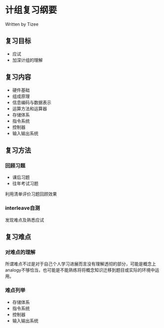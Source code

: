 # 计组复习纲要
Written by Tizee
## 复习目标
- 应试
- 加深计组的理解
## 复习内容
- 硬件基础
- 组成原理
- 信息编码与数据表示
- 运算方法和运算器
- 存储体系
- 指令系统
- 控制器
- 输入输出系统

## 复习方法
### 回顾习题
- 课后习题
- 往年考试习题  

利用清单评价习题回顾效果
### interleave自测
发现难点及熟悉应试
## 复习难点
### 对难点的理解
所谓难点不过是对于自己个人学习进展而言没有理解透彻的部分，可能是概念上analogy不够恰当，也可能是不能熟练将将概念知识迁移到题目或实际的环境中运用。
### 难点列举
- 存储体系
- 指令系统
- 控制器
- 输入输出系统




